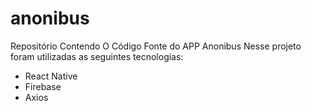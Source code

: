 # anonibus
Repositório Contendo O Código Fonte do APP Anonibus
Nesse projeto foram utilizadas as seguintes tecnologias:
- React Native
- Firebase
- Axios
